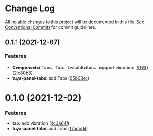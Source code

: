# Change Log

All notable changes to this project will be documented in this file.
See [Conventional Commits](https://conventionalcommits.org) for commit guidelines.

## 0.1.1 (2021-12-07)


### Features

* **Components:** Tabs、Tab、SwitchButton... support vibration. ([#163](https://github.com/tuya/tuya-panel-kit/issues/163)) ([2fc80b3](https://github.com/tuya/tuya-panel-kit/commit/2fc80b3924890e9f5076475472ac5d5b41f17f33))
* **tuya-panel-tabs:** add Tabs ([65b03ec](https://github.com/tuya/tuya-panel-kit/commit/65b03ec7a7eb6db2a7b03f8135a68c750e40f837))





# 0.1.0 (2021-12-02)


### Features

* **tab:** add vibration ([4c3a64f](https://github.com/tuya/tuya-panel-kit/commit/4c3a64ffeb956f6c3e9a21335e70b7ed8bb305ae))
* **tuya-panel-tabs:** add Tabs ([f7acb0d](https://github.com/tuya/tuya-panel-kit/commit/f7acb0d306e5e761c257228e26e09111b182ee8c))
